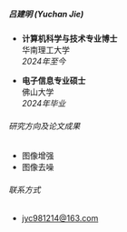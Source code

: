 ##### 吕建明 (Yuchan Jie)

- **计算机科学与技术专业博士**  
  华南理工大学  
  *2024年至今*

- **电子信息专业硕士**  
  佛山大学  
  *2024年毕业*

###### 研究方向及论文成果
- 图像增强
- 图像去噪

###### 联系方式
- jyc981214@163.com
